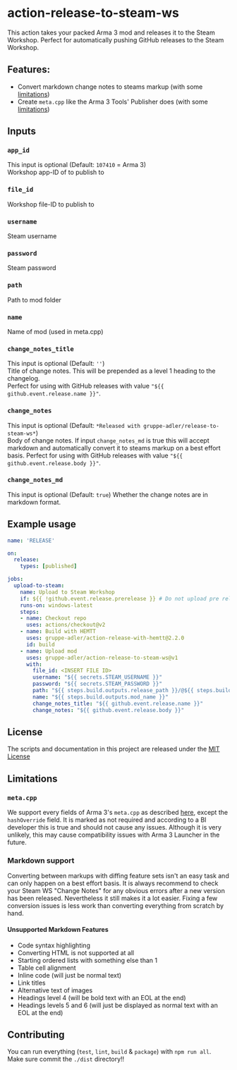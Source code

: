 # action-release-to-steam-ws

This action takes your packed Arma 3 mod and releases it to the Steam Workshop. Perfect for automatically pushing GitHub releases to the Steam Workshop.

## Features:
- Convert markdown change notes to steams markup (with some [limitations](#markdown-support))
- Create `meta.cpp` like the Arma 3 Tools' Publisher does (with some [limitations](#metacpp))

## Inputs

### `app_id`
This input is optional (Default: `107410` = Arma 3)  
Workshop app-ID of to publish to

### `file_id`
Workshop file-ID to publish to

### `username`
Steam username

### `password`
Steam password

### `path`
Path to mod folder

### `name`
Name of mod (used in meta.cpp)

### `change_notes_title`
This input is optional (Default: `''`)  
Title of change notes. This will be prepended as a level 1 heading to the changelog.  
Perfect for using with GitHub releases with value `"${{ github.event.release.name }}"`.

### `change_notes`
This input is optional (Default: `*Released with gruppe-adler/release-to-steam-ws*`)  
Body of change notes. If input `change_notes_md` is true this will accept markdown and automatically convert it to steams markup on a best effort basis.
Perfect for using with GitHub releases with value `"${{ github.event.release.body }}"`.

### `change_notes_md`
This input is optional (Default: `true`)
Whether  the change notes are in markdown format.

## Example usage

```yaml
name: 'RELEASE'

on:
  release:
    types: [published]

jobs:
  upload-to-steam:
    name: Upload to Steam Workshop
    if: ${{ !github.event.release.prerelease }} # Do not upload pre releases
    runs-on: windows-latest
    steps:
    - name: Checkout repo
      uses: actions/checkout@v2
    - name: Build with HEMTT
      uses: gruppe-adler/action-release-with-hemtt@2.2.0
      id: build
    - name: Upload mod
      uses: gruppe-adler/action-release-to-steam-ws@v1
      with:
        file_id: <INSERT FILE ID>
        username: "${{ secrets.STEAM_USERNAME }}"
        password: "${{ secrets.STEAM_PASSWORD }}"
        path: "${{ steps.build.outputs.release_path }}/@${{ steps.build.outputs.mod_name }}"
        name: "${{ steps.build.outputs.mod_name }}"
        change_notes_title: "${{ github.event.release.name }}"
        change_notes: "${{ github.event.release.body }}"

```

## License
The scripts and documentation in this project are released under the [MIT License](LICENSE)

## Limitations

### `meta.cpp`
We support every fields of Arma 3's `meta.cpp` as described [here](https://community.bistudio.com/wiki/Arma_3:_meta.cpp), except the `hashOverride` field. It is marked as not required and according to a BI developer this is true and should not cause any issues. Although it is very unlikely, this may cause compatibility issues with Arma 3 Launcher in the future.

### Markdown support
Converting between markups with diffing feature sets isn't an easy task and can only happen on a best effort basis. It is always recommend to check your Steam WS "Change Notes" for any obvious errors after a new version has been released. Nevertheless it still makes it a lot easier. Fixing a few conversion issues is less work than converting everything from scratch by hand.  

#### Unsupported Markdown Features
- Code syntax highlighting
- Converting HTML is not supported at all
- Starting ordered lists with something else than 1
- Table cell alignment
- Inline code (will just be normal text)
- Link titles
- Alternative text of images
- Headings level 4 (will be bold text with an EOL at the end)
- Headings levels 5 and 6 (will just be displayed as normal text with an EOL at the end)

## Contributing
You can run everything (`test`, `lint`, `build` & `package`) with `npm run all`.  
Make sure commit the `./dist` directory!!
